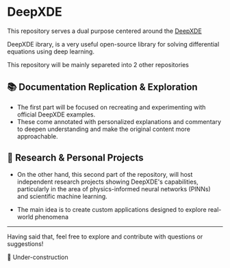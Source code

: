 # DeepXDE

This repository serves a dual purpose centered around the [DeepXDE](https://github.com/lululxvi/deepxde)

DeepXDE ibrary, is a very useful open-source library for solving differential equations using deep learning.

This repository will be mainly separeted into 2 other repositories

## 📚 Documentation Replication & Exploration

- The first part will be focused on recreating and experimenting with official DeepXDE examples. 
- These come annotated with personalized explanations and commentary to deepen understanding and make the original content more approachable.

## 🔬 Research & Personal Projects

- On the other hand, this second part of the repository, will host independent research projects showing DeepXDE's capabilities, particularly in the area of physics-informed neural networks (PINNs) and scientific machine learning.

- The main idea is to create custom applications designed to explore real-world phenomena

---

Having said that, feel free to explore and contribute with questions or suggestions!

🔧 Under-construction
